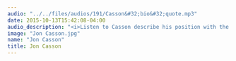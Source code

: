 ```yaml
---
audio: "../../files/audios/191/Casson&#32;bio&#32;quote.mp3"
date: 2015-10-13T15:42:08-04:00
audio_description: "<i>Listen to Casson describe his position with the </i>Guardian."
image: "Jon Casson.jpg"
name: "Jon Casson"
title: Jon Casson
---
```



